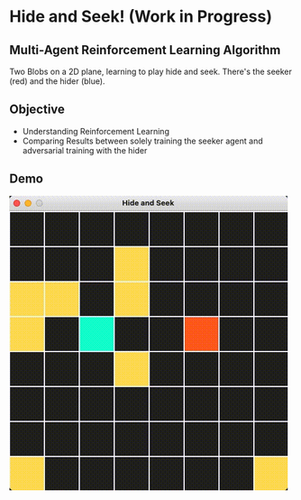 # Hide and Seek! (**Work in Progress**)

## Multi-Agent Reinforcement Learning Algorithm

Two Blobs on a 2D plane, learning to play hide and seek.
There's the seeker (red) and the hider (blue).


## Objective
* Understanding Reinforcement Learning
* Comparing Results between solely training the seeker agent and adversarial training with the hider

## Demo
![Demo](./images/betterDemo.gif)

